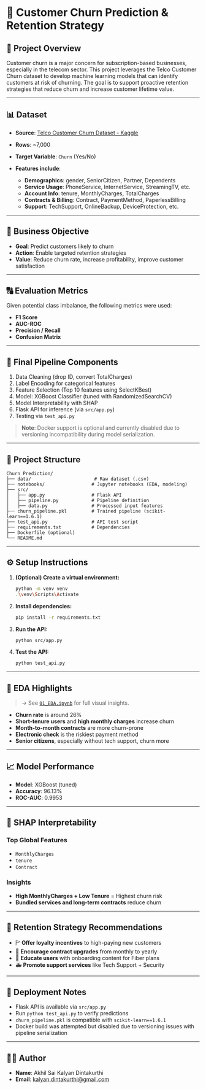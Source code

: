 # 🧠 Customer Churn Prediction & Retention Strategy

## 📌 Project Overview

Customer churn is a major concern for subscription-based businesses, especially in the telecom sector. This project leverages the Telco Customer Churn dataset to develop machine learning models that can identify customers at risk of churning. The goal is to support proactive retention strategies that reduce churn and increase customer lifetime value.

---

## 📊 Dataset

* **Source**: [Telco Customer Churn Dataset - Kaggle](https://www.kaggle.com/blastchar/telco-customer-churn)
* **Rows**: \~7,000
* **Target Variable**: `Churn` (Yes/No)
* **Features include**:

  * **Demographics**: gender, SeniorCitizen, Partner, Dependents
  * **Service Usage**: PhoneService, InternetService, StreamingTV, etc.
  * **Account Info**: tenure, MonthlyCharges, TotalCharges
  * **Contracts & Billing**: Contract, PaymentMethod, PaperlessBilling
  * **Support**: TechSupport, OnlineBackup, DeviceProtection, etc.

---

## 🎯 Business Objective

* **Goal**: Predict customers likely to churn
* **Action**: Enable targeted retention strategies
* **Value**: Reduce churn rate, increase profitability, improve customer satisfaction

---

## 🔠 Evaluation Metrics

Given potential class imbalance, the following metrics were used:

* **F1 Score**
* **AUC-ROC**
* **Precision / Recall**
* **Confusion Matrix**

---

## 🚀 Final Pipeline Components

1. Data Cleaning (drop ID, convert TotalCharges)
2. Label Encoding for categorical features
3. Feature Selection (Top 10 features using SelectKBest)
4. Model: XGBoost Classifier (tuned with RandomizedSearchCV)
5. Model Interpretability with SHAP
6. Flask API for inference (via `src/app.py`)
7. Testing via `test_api.py`

> **Note**: Docker support is optional and currently disabled due to versioning incompatibility during model serialization.

---

## 🧱 Project Structure

```
Churn Prediction/
├── data/                       # Raw dataset (.csv)
├── notebooks/                 # Jupyter notebooks (EDA, modeling)
├── src/
│   ├── app.py                 # Flask API
│   ├── pipeline.py            # Pipeline definition
│   ├── data.py                # Processed input features
├── churn_pipeline.pkl         # Trained pipeline (scikit-learn==1.6.1)
├── test_api.py                # API test script
├── requirements.txt           # Dependencies
├── Dockerfile (optional)
└── README.md
```

---

## ⚙️ Setup Instructions

1. **(Optional) Create a virtual environment:**

   ```bash
   python -m venv venv
   .\venv\Scripts\Activate
   ```
2. **Install dependencies:**

   ```bash
   pip install -r requirements.txt
   ```
3. **Run the API:**

   ```bash
   python src/app.py
   ```
4. **Test the API:**

   ```bash
   python test_api.py
   ```

---

## 🌿 EDA Highlights

> → See [`01_EDA.ipynb`](notebooks/01_EDA.ipynb) for full visual insights.

* **Churn rate** is around 26%
* **Short-tenure users** and **high monthly charges** increase churn
* **Month-to-month contracts** are more churn-prone
* **Electronic check** is the riskiest payment method
* **Senior citizens**, especially without tech support, churn more

---

## 📈 Model Performance

* **Model**: XGBoost (tuned)
* **Accuracy**: 96.13%
* **ROC-AUC**: 0.9953

---

## 🧠 SHAP Interpretability

### Top Global Features

* `MonthlyCharges`
* `tenure`
* `Contract`

### Insights

* **High MonthlyCharges + Low Tenure** = Highest churn risk
* **Bundled services and long-term contracts** reduce churn

---

## 🌟 Retention Strategy Recommendations

* 🏱 **Offer loyalty incentives** to high-paying new customers
* 🛌 **Encourage contract upgrades** from monthly to yearly
* 📧 **Educate users** with onboarding content for Fiber plans
* 🚑 **Promote support services** like Tech Support + Security

---

## 🚀 Deployment Notes

* Flask API is available via `src/app.py`
* Run `python test_api.py` to verify predictions
* `churn_pipeline.pkl` is compatible with `scikit-learn==1.6.1`
* Docker build was attempted but disabled due to versioning issues with pipeline serialization

---

## 👩‍💻 Author

* **Name**: Akhil Sai Kalyan Dintakurthi
* **Email**: [kalyan.dintakurthi@gmail.com](mailto:kalyan.dintakurthi@gmail.com)
